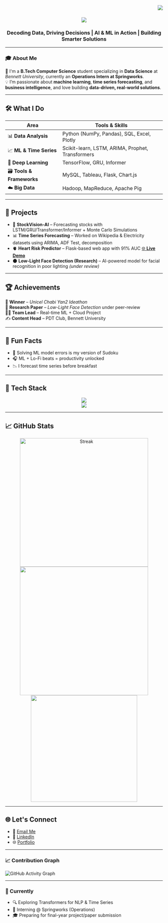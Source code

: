 <img align="right" src="https://visitor-badge.laobi.icu/badge?page_id=Divyanshi88.Divyanshi88" />

<h1 align="center">
  <img src="https://readme-typing-svg.herokuapp.com/?font=Righteous&size=35&duration=4000&color=9F2B68&center=true&vCenter=true&width=700&height=70&lines=Hey+There!+👋;I'm+Divyanshi+Sharma;Final+Year+CS+%2B+DS+Student;AI+%7C+ML+%7C+BI+Explorer;Turning+Data+into+Decisions!" />
</h1>

<h3 align="center">Decoding Data, Driving Decisions | AI & ML in Action | Building Smarter Solutions</h3>

---

### 🎓 About Me

🌟 I'm a **B.Tech Computer Science** student specializing in **Data Science** at *Bennett University*, currently an **Operations Intern at Springworks**.  
💡 I’m passionate about **machine learning**, **time series forecasting**, and **business intelligence**, and love building **data-driven, real-world solutions**.

---

## 🛠️ What I Do

| Area | Tools & Skills |
|------|----------------|
| 📊 **Data Analysis** | Python (NumPy, Pandas), SQL, Excel, Plotly |
| 📈 **ML & Time Series** | Scikit-learn, LSTM, ARIMA, Prophet, Transformers |
| 🧠 **Deep Learning** | TensorFlow, GRU, Informer |
| 🗃️ **Tools & Frameworks** | MySQL, Tableau, Flask, Chart.js |
| ☁️ **Big Data** | Hadoop, MapReduce, Apache Pig |

---

## 🚀 Projects

- 🔮 **StockVision-AI** – Forecasting stocks with LSTM/GRU/Transformer/Informer + Monte Carlo Simulations  
- 📊 **Time Series Forecasting** – Worked on Wikipedia & Electricity datasets using ARIMA, ADF Test, decomposition  
- 🫀 **Heart Risk Predictor** – Flask-based web app with 91% AUC [🌐 **Live Demo**](https://heart-risk-predictor-ilm6.onrender.com)  
- 🌑 **Low-Light Face Detection (Research)** – AI-powered model for facial recognition in poor lighting *(under review)*

---

## 🏆 Achievements

🏅 **Winner** – *Unicel Chabi Yan2 Ideathon*  
📄 **Research Paper** – *Low-Light Face Detection* under peer-review  
👩‍💼 **Team Lead** – Real-time ML + Cloud Project  
✍️ **Content Head** – PDT Club, Bennett University

---

## 🌟 Fun Facts

- 🧩 Solving ML model errors is my version of Sudoku  
- 🎧 ML + Lo-Fi beats = productivity unlocked  
- 📉 I forecast time series before breakfast  

---

## 🔧 Tech Stack

<div align="center">
  <img src="https://skillicons.dev/icons?i=python,cpp,java,sql,html,css,js" /><br>
  <img src="https://skillicons.dev/icons?i=react,nodejs,mongodb,mysql,git,github,vscode" />
</div>

---

## 📈 GitHub Stats

<div align="center">
  <img width="410" src="https://github-readme-streak-stats-salesp07.vercel.app/?user=Divyanshi88&count_private=true&theme=radical&border_radius=10" alt="Streak" />
  <img width="410" src="https://github-readme-stats.vercel.app/api?username=Divyanshi88&count_private=true&show_icons=true&theme=radical&rank_icon=github&border_radius=10" />
  <img width="340" src="https://github-readme-stats.vercel.app/api/top-langs/?username=Divyanshi88&hide=HTML&langs_count=8&layout=compact&theme=radical&border_radius=10" />
</div>

---

## 🌐 Let's Connect

- 📧 [Email Me](mailto:divyanshi122023@gmail.com)  
- 💼 [LinkedIn](https://www.linkedin.com/in/divyanshi-sharma-a71a4825a/)  
- 🌐 [Portfolio](https://divyanshi88.github.io/)

---
### 📈 Contribution Graph

![GitHub Activity Graph](https://github-readme-activity-graph.cyclic.app/graph?username=Divyanshi88&theme=react-dark&hide_border=true)

---

### 📌 Currently
- 🔍 Exploring Transformers for NLP & Time Series
- 💼 Interning @ Springworks (Operations)
- 🎓 Preparing for final-year project/paper submission
